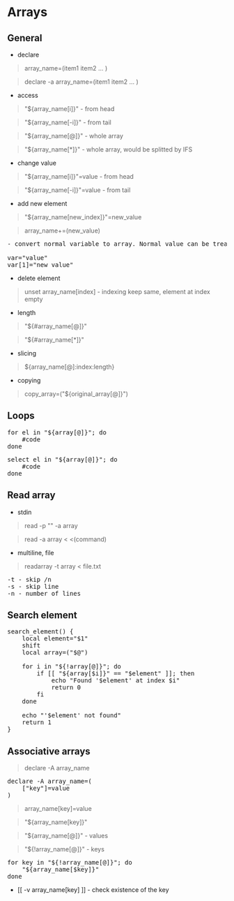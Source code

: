 # Arrays

## General

- declare

> array_name=(item1 item2 ... )

> declare -a array_name=(item1 item2 ... )

- access

> "${array_name[i]}" - from head

> "${array_name[-i]}" - from tail

> "${array_name[@]}" - whole array

> "${array_name[*]}" - whole array, would be splitted by IFS

- change value

> "${array_name[i]}"=value - from head

> "${array_name[-i]}"=value - from tail

- add new element

> "${array_name[new_index]}"=new_value

> array_name+=(new_value)

<pre>
- convert normal variable to array. Normal value can be treated as array of 1 element

var="value"
var[1]="new_value"
</pre>

- delete element

> unset array_name[index] - indexing keep same, element at index empty

- length

> "${#array_name[@]}"

> "${#array_name[*]}" 

- slicing

> ${array_name[@]:index:length}

- copying

> copy_array=("${original_array[@]}")

## Loops
<pre>
for el in "${array[@]}"; do
    #code
done
</pre>

<pre>
select el in "${array[@]}"; do
    #code
done
</pre>

## Read array

- stdin
> read -p "" -a array

> read -a array < <(command)

- multiline, file
> readarray -t array < file.txt
<pre>
-t - skip /n
-s - skip line
-n - number of lines
</pre>

## Search element
<pre>
search_element() {
    local element="$1"
    shift
    local array=("$@")

    for i in "${!array[@]}"; do
        if [[ "${array[$i]}" == "$element" ]]; then
            echo "Found '$element' at index $i"
            return 0
        fi
    done

    echo "'$element' not found"
    return 1
}
</pre>

## Associative arrays

> declare -A array_name

<pre>
declare -A array_name=(
    ["key"]=value
)
</pre>

> array_name[key]=value

> "${array_name[key]}"

> "${array_name[@]}" - values

> "${!array_name[@]}" - keys

<pre>
for key in "${!array_name[@]}"; do
    "${array_name[$key]}"
done
</pre>

- [[ -v array_name[key] ]] - check existence of the key 